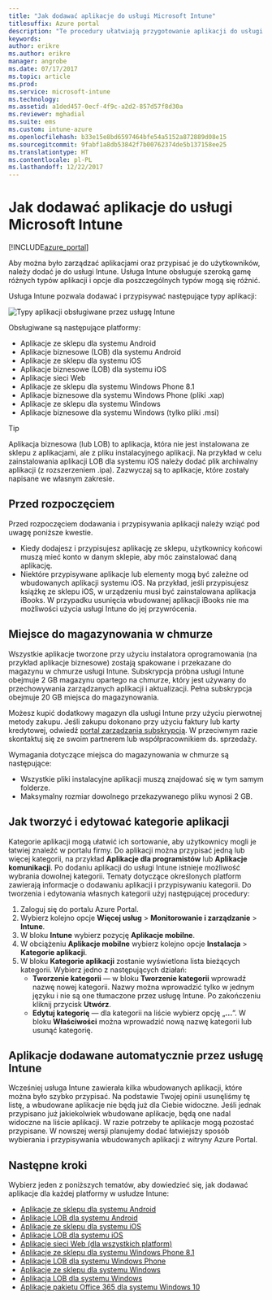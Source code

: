 ```yaml
---
title: "Jak dodawać aplikacje do usługi Microsoft Intune"
titlesuffix: Azure portal
description: "Te procedury ułatwiają przygotowanie aplikacji do usługi Intune w celu przypisania do użytkowników i urządzeń. \""
keywords: 
author: erikre
ms.author: erikre
manager: angrobe
ms.date: 07/17/2017
ms.topic: article
ms.prod: 
ms.service: microsoft-intune
ms.technology: 
ms.assetid: a1ded457-0ecf-4f9c-a2d2-857d57f8d30a
ms.reviewer: mghadial
ms.suite: ems
ms.custom: intune-azure
ms.openlocfilehash: b33e15e8bd6597464bfe54a5152a872889d08e15
ms.sourcegitcommit: 9fabf1a8db53842f7b00762374de5b137158ee25
ms.translationtype: HT
ms.contentlocale: pl-PL
ms.lasthandoff: 12/22/2017
---
```

# <a name="how-to-add-an-app-to-microsoft-intune"></a>Jak dodawać aplikacje do usługi Microsoft Intune

[!INCLUDE[azure_portal](./includes/azure_portal.md)]

Aby można było zarządzać aplikacjami oraz przypisać je do użytkowników, należy dodać je do usługi Intune. Usługa Intune obsługuje szeroką gamę różnych typów aplikacji i opcje dla poszczególnych typów mogą się różnić.

Usługa Intune pozwala dodawać i przypisywać następujące typy aplikacji:

![Typy aplikacji obsługiwane przez usługę Intune](./media/app-types.png)

Obsługiwane są następujące platformy:

- Aplikacje ze sklepu dla systemu Android
- Aplikacje biznesowe (LOB) dla systemu Android
- Aplikacje ze sklepu dla systemu iOS
- Aplikacje biznesowe (LOB) dla systemu iOS
- Aplikacje sieci Web
- Aplikacje ze sklepu dla systemu Windows Phone 8.1
- Aplikacje biznesowe dla systemu Windows Phone (pliki .xap)
- Aplikacje ze sklepu dla systemu Windows
- Aplikacje biznesowe dla systemu Windows (tylko pliki .msi)

>[!TIP]
> Aplikacja biznesowa (lub LOB) to aplikacja, która nie jest instalowana ze sklepu z aplikacjami, ale z pliku instalacyjnego aplikacji. Na przykład w celu zainstalowania aplikacji LOB dla systemu iOS należy dodać plik archiwalny aplikacji (z rozszerzeniem .ipa). Zazwyczaj są to aplikacje, które zostały napisane we własnym zakresie.

## <a name="before-you-start"></a>Przed rozpoczęciem

Przed rozpoczęciem dodawania i przypisywania aplikacji należy wziąć pod uwagę poniższe kwestie.

- Kiedy dodajesz i przypisujesz aplikację ze sklepu, użytkownicy końcowi muszą mieć konto w danym sklepie, aby móc zainstalować daną aplikację.
- Niektóre przypisywane aplikacje lub elementy mogą być zależne od wbudowanych aplikacji systemu iOS. Na przykład, jeśli przypisujesz książkę ze sklepu iOS, w urządzeniu musi być zainstalowana aplikacja iBooks. W przypadku usunięcia wbudowanej aplikacji iBooks nie ma możliwości użycia usługi Intune do jej przywrócenia.

## <a name="cloud-storage-space"></a>Miejsce do magazynowania w chmurze
Wszystkie aplikacje tworzone przy użyciu instalatora oprogramowania (na przykład aplikacje biznesowe) zostają spakowane i przekazane do magazynu w chmurze usługi Intune. Subskrypcja próbna usługi Intune obejmuje 2 GB magazynu opartego na chmurze, który jest używany do przechowywania zarządzanych aplikacji i aktualizacji. Pełna subskrypcja obejmuje 20 GB miejsca do magazynowania.

Możesz kupić dodatkowy magazyn dla usługi Intune przy użyciu pierwotnej metody zakupu.  Jeśli zakupu dokonano przy użyciu faktury lub karty kredytowej, odwiedź [portal zarządzania subskrypcją](https://portal.office.com/adminportal/home?switchtomodern=true#/subscriptions).  W przeciwnym razie skontaktuj się ze swoim partnerem lub współpracownikiem ds. sprzedaży.

Wymagania dotyczące miejsca do magazynowania w chmurze są następujące:

-   Wszystkie pliki instalacyjne aplikacji muszą znajdować się w tym samym folderze.
-   Maksymalny rozmiar dowolnego przekazywanego pliku wynosi 2 GB.

## <a name="how-to-create-and-edit-categories-for-apps"></a>Jak tworzyć i edytować kategorie aplikacji

Kategorie aplikacji mogą ułatwić ich sortowanie, aby użytkownicy mogli je łatwiej znaleźć w portalu firmy. Do aplikacji można przypisać jedną lub więcej kategorii, na przykład **Aplikacje dla programistów** lub **Aplikacje komunikacji**.
Po dodaniu aplikacji do usługi Intune istnieje możliwość wybrania dowolnej kategorii. Tematy dotyczące określonych platform zawierają informacje o dodawaniu aplikacji i przypisywaniu kategorii. Do tworzenia i edytowania własnych kategorii użyj następującej procedury:

1. Zaloguj się do portalu Azure Portal.
2. Wybierz kolejno opcje **Więcej usług** > **Monitorowanie i zarządzanie** > **Intune**.
3. W bloku **Intune** wybierz pozycję **Aplikacje mobilne**.
4. W obciążeniu **Aplikacje mobilne** wybierz kolejno opcje **Instalacja** > **Kategorie aplikacji**.
5. W bloku **Kategorie aplikacji** zostanie wyświetlona lista bieżących kategorii. Wybierz jedno z następujących działań:
    - **Tworzenie kategorii** — w bloku **Tworzenie kategorii** wprowadź nazwę nowej kategorii. Nazwy można wprowadzić tylko w jednym języku i nie są one tłumaczone przez usługę Intune. Po zakończeniu kliknij przycisk **Utwórz**.
    - **Edytuj kategorię** — dla kategorii na liście wybierz opcję „**...**”. W bloku **Właściwości** można wprowadzić nową nazwę kategorii lub usunąć kategorię.


## <a name="apps-added-automatically-by-intune"></a>Aplikacje dodawane automatycznie przez usługę Intune

Wcześniej usługa Intune zawierała kilka wbudowanych aplikacji, które można było szybko przypisać. Na podstawie Twojej opinii usunęliśmy tę listę, a wbudowane aplikacje nie będą już dla Ciebie widoczne.
Jeśli jednak przypisano już jakiekolwiek wbudowane aplikacje, będą one nadal widoczne na liście aplikacji. W razie potrzeby te aplikacje mogą pozostać przypisane.
W nowszej wersji planujemy dodać łatwiejszy sposób wybierania i przypisywania wbudowanych aplikacji z witryny Azure Portal.

## <a name="next-steps"></a>Następne kroki

Wybierz jeden z poniższych tematów, aby dowiedzieć się, jak dodawać aplikacje dla każdej platformy w usłudze Intune:

- [Aplikacje ze sklepu dla systemu Android](store-apps-android.md)
- [Aplikacje LOB dla systemu Android](lob-apps-android.md)
- [Aplikacje ze sklepu dla systemu iOS](store-apps-ios.md)
- [Aplikacje LOB dla systemu iOS](lob-apps-ios.md)
- [Aplikacje sieci Web (dla wszystkich platform)](web-app.md)
- [Aplikacje ze sklepu dla systemu Windows Phone 8.1](store-apps-windows-phone-8-1.md)
- [Aplikacje LOB dla systemu Windows Phone](lob-apps-windows-phone.md)
- [Aplikacje ze sklepu dla systemu Windows](store-apps-windows.md)
- [Aplikacja LOB dla systemu Windows](lob-apps-windows.md)
- [Aplikacje pakietu Office 365 dla systemu Windows 10](apps-add-office365.md)

